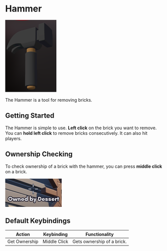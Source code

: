 # Hammer

![Hammer](../images/Tools/Hammer.png)

The Hammer is a tool for removing bricks.

## Getting Started

The Hammer is simple to use. **Left click** on the brick you want to remove. You can **hold left click** to remove bricks consecutively. It can also hit players.

## Ownership Checking

To check ownership of a brick with the hammer, you can press **middle click** on a brick.

![Hammer Ownership](../images/Tools/HammerOwnership.png)

## Default Keybindings

|Action|Keybinding|Functionality|
|---|---|---|
|Get Ownership|Middle Click|Gets ownership of a brick.|
